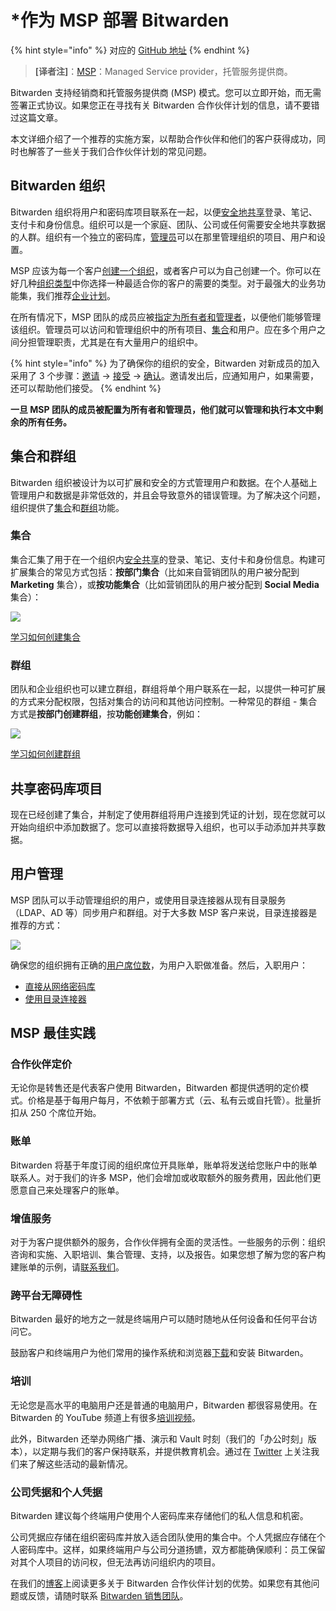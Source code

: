 # \*作为 MSP 部署 Bitwarden

{% hint style="info" %}
对应的 [GitHub 地址](https://github.com/bitwarden/help/blob/25bc445da1a9484e93ae6759ea2ef391d0c1881a/\_articles/organizations/deploying-bitwarden-as-a-msp.md)
{% endhint %}

> **\[译者注]**：[MSP](https://wiki.mbalib.com/wiki/%E7%AE%A1%E7%90%86%E6%9C%8D%E5%8A%A1%E6%8F%90%E4%BE%9B%E5%95%86)：Managed Service provider，托管服务提供商。

Bitwarden 支持经销商和托管服务提供商 (MSP) 模式。您可以立即开始，而无需签署正式协议。如果您正在寻找有关 Bitwarden 合作伙伴计划的信息，请不要错过这篇文章。

本文详细介绍了一个推荐的实施方案，以帮助合作伙伴和他们的客户获得成功，同时也解答了一些关于我们合作伙伴计划的常见问题。

## Bitwarden 组织 <a href="#bitwarden-organizations" id="bitwarden-organizations"></a>

Bitwarden 组织将用户和密码库项目联系在一起，以便[安全地共享](../organizations/sharing.md)登录、笔记、支付卡和身份信息。组织可以是一个家庭、团队、公司或任何需要安全地共享数据的人群。组织有一个独立的密码库，[管理员](../admin-console/user-management/member-roles-and-permissions.md)可以在那里管理组织的项目、用户和设置。

MSP 应该为每一个客户[创建一个组织](../organizations/organizations.md#create-an-organization)，或者客户可以为自己创建一个。你可以在好几种[组织类型](../organizations/organizations.md#types-of-organizations-1)中你选择一种最适合你的客户的需要的类型。对于最强大的业务功能集，我们推荐[企业计划](../plans-and-pricing/password-manager/about-bitwarden-plans.md#enterprise-organizations)。

在所有情况下，MSP 团队的成员应被[指定为所有者和管理者](../admin-console/user-management/member-roles-and-permissions.md)，以便他们能够管理该组织。管理员可以访问和管理组织中的所有项目、[集合](../organizations/collections.md)和用户。应在多个用户之间分担管理职责，尤其是在有大量用户的组织中。

{% hint style="info" %}
为了确保你的组织的安全，Bitwarden 对新成员的加入采用了 3 个步骤：[邀请](../organizations/user-management.md#invite) → [接受](../organizations/user-management.md#accept) → [确认](../organizations/user-management.md#confirm)。邀请发出后，应通知用户，如果需要，还可以帮助他们接受。
{% endhint %}

**一旦 MSP 团队的成员被配置为所有者和管理员，他们就可以管理和执行本文中剩余的所有任务。**

## 集合和群组 <a href="#collections-and-groups" id="collections-and-groups"></a>

Bitwarden 组织被设计为以可扩展和安全的方式管理用户和数据。在个人基础上管理用户和数据是非常低效的，并且会导致意外的错误管理。为了解决这个问题，组织提供了[集合](../organizations/collections.md)和[群组](../organizations/groups.md)功能。

### 集合 <a href="#collections" id="collections"></a>

集合汇集了用于在一个组织内[安全共享](../organizations/sharing.md)的登录、笔记、支付卡和身份信息。构建可扩展集合的常见方式包括：**按部门集合**（比如来自营销团队的用户被分配到 **Marketing** 集合），或**按功能集合**（比如营销团队的用户被分配到 **Social Media** 集合）：

![](https://bitwarden.com/help/images/organizations/collections-graphic-1.png)

[学习如何创建集合](../organizations/collections.md#create-a-collection)

### 群组 <a href="#groups" id="groups"></a>

团队和企业组织也可以建立群组，群组将单个用户联系在一起，以提供一种可扩展的方式来分配权限，包括对集合的访问和其他访问控制。一种常见的群组 - 集合方式是**按部门创建群组**，按**功能创建集合**，例如：

![](https://bitwarden.com/help/images/organizations/collections-graphic-2.png)

[学习如何创建群组](../organizations/groups.md#create-a-group)

## 共享密码库项目 <a href="#share-vault-items" id="share-vault-items"></a>

现在已经创建了集合，并制定了使用群组将用户连接到凭证的计划，现在您就可以开始向组织中添加数据了。您可以直接将数据导入组织，也可以手动添加并共享数据。

## 用户管理 <a href="#user-management" id="user-management"></a>

MSP 团队可以手动管理组织的用户，或使用目录连接器从现有目录服务（LDAP、AD 等）同步用户和群组。对于大多数 MSP 客户来说，目录连接器是推荐的方式：

![](https://bitwarden.com/help/images/directory-connector/dc-diagram.png)

确保您的组织拥有正确的[用户席位数](../organizations/user-management.md#manage-user-seats)，为用户入职做准备。然后，入职用户：

* [直接从网络密码库](../organizations/user-management.md#onboard-users)
* [使用目录连接器](../directory-connector/about-directory-connector.md)

## MSP 最佳实践 <a href="#msp-best-practices" id="msp-best-practices"></a>

### 合作伙伴定价 <a href="#pricing-for-partners" id="pricing-for-partners"></a>

无论你是转售还是代表客户使用 Bitwarden，Bitwarden 都提供透明的定价模式。价格是基于每用户每月，不依赖于部署方式（云、私有云或自托管）。批量折扣从 250 个席位开始。

### 账单 <a href="#invoicing" id="invoicing"></a>

Bitwarden 将基于年度订阅的组织席位开具账单，账单将发送给您账户中的账单联系人。对于我们的许多 MSP，他们会增加或收取额外的服务费用，因此他们更愿意自己来处理客户的账单。

### 增值服务 <a href="#value-added-services" id="value-added-services"></a>

对于为客户提供额外的服务，合作伙伴拥有全面的灵活性。一些服务的示例：组织咨询和实施、入职培训、集合管理、支持，以及报告。如果您想了解为您的客户构建账单的示例，请[联系我们](https://bitwarden.com/contact/)。

### 跨平台无障碍性 <a href="#cross-platform-accessibility" id="cross-platform-accessibility"></a>

Bitwarden 最好的地方之一就是终端用户可以随时随地从任何设备和任何平台访问它。

鼓励客户和终端用户为他们常用的操作系统和浏览器[下载](https://bitwarden.com/download/)和安装 Bitwarden。

### 培训 <a href="#training" id="training"></a>

无论您是高水平的电脑用户还是普通的电脑用户，Bitwarden 都很容易使用。在 Bitwarden 的 YouTube 频道上有很多[培训视频](https://www.youtube.com/c/Bitwarden/videos)。

此外，Bitwarden 还举办网络广播、演示和 Vault 时刻（我们的「办公时刻」版本），以定期与我们的客户保持联系，并提供教育机会。通过在 [Twitter](https://twitter.com/bitwarden) 上关注我们来了解这些活动的最新情况。

### 公司凭据和个人凭据 <a href="#company-credentials-and-personal-credentials" id="company-credentials-and-personal-credentials"></a>

Bitwarden 建议每个终端用户使用个人密码库来存储他们的私人信息和机密。

公司凭据应存储在组织密码库并放入适合团队使用的集合中。个人凭据应存储在个人密码库中。这样，如果终端用户与公司分道扬镳，双方都能确保顺利：员工保留对其个人项目的访问权，但无法再访问组织内的项目。

在我们的[博客](https://bitwarden.com/blog/post/secure-password-management-for-msps/)上阅读更多关于 Bitwarden 合作伙伴计划的优势。如果您有其他问题或反馈，请随时联系 [Bitwarden 销售团队](https://bitwarden.com/contact)。
